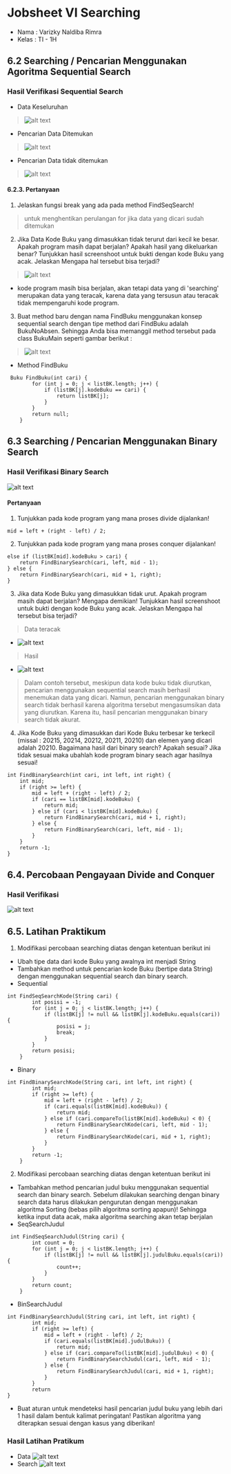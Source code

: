 # Jobsheet VI Searching
- Nama    : Varizky Naldiba Rimra
- Kelas   : TI - 1H

## 6.2 Searching / Pencarian Menggunakan Agoritma Sequential Search

### Hasil Verifikasi Sequential Search

- Data Keseluruhan
> ![alt text](image-2.png)
-  Pencarian Data Ditemukan
> ![alt text](image.png)
- Pencarian Data tidak ditemukan
> ![alt text](image-1.png)

#### 6.2.3. Pertanyaan
1. Jelaskan fungsi break yang ada pada method FindSeqSearch!
> untuk menghentikan perulangan for jika data yang dicari sudah ditemukan
2. Jika Data Kode Buku yang dimasukkan tidak terurut dari kecil ke besar. Apakah program masih dapat berjalan? Apakah hasil yang dikeluarkan benar? Tunjukkan hasil screenshoot untuk bukti dengan kode Buku yang acak. Jelaskan Mengapa hal tersebut bisa terjadi?
> ![alt text](image-4.png)
- kode program masih bisa berjalan, akan tetapi data yang di 'searching' merupakan data yang teracak, karena data yang tersusun atau teracak     tidak mempengaruhi kode program. 
3. Buat method baru dengan nama FindBuku menggunakan konsep sequential search dengan tipe method dari FindBuku adalah BukuNoAbsen. Sehingga Anda bisa memanggil method tersebut pada class BukuMain seperti gambar berikut :
> ![alt text](image-3.png)
- Method FindBuku
```
 Buku FindBuku(int cari) {
        for (int j = 0; j < listBK.length; j++) {
            if (listBK[j].kodeBuku == cari) {
                return listBK[j]; 
            }
        }
        return null;
    }
```
## 6.3 Searching / Pencarian Menggunakan Binary Search

### Hasil Verifikasi Binary Search
![alt text](image-5.png)

#### Pertanyaan 
1. Tunjukkan pada kode program yang mana proses divide dijalankan!
```
mid = left + (right - left) / 2;
```
2. Tunjukkan pada kode program yang mana proses conquer dijalankan!
```
else if (listBK[mid].kodeBuku > cari) {
    return FindBinarySearch(cari, left, mid - 1);
} else {
    return FindBinarySearch(cari, mid + 1, right);
}

```
3. Jika data Kode Buku yang dimasukkan tidak urut. Apakah program masih dapat berjalan? Mengapa demikian! Tunjukkan hasil screenshoot untuk bukti dengan kode Buku yang acak. Jelaskan Mengapa hal tersebut bisa terjadi?
> Data teracak
- ![alt text](image-6.png)
> Hasil
- ![alt text](image-7.png)
> Dalam contoh tersebut, meskipun data kode buku tidak diurutkan, pencarian menggunakan sequential search masih berhasil menemukan data yang dicari. Namun, pencarian menggunakan binary search tidak berhasil karena algoritma tersebut mengasumsikan data yang diurutkan. Karena itu, hasil pencarian menggunakan binary search tidak akurat.

4. Jika Kode Buku yang dimasukkan dari Kode Buku terbesar ke terkecil (missal : 20215, 20214, 20212, 20211, 20210) dan elemen yang dicari adalah 20210. Bagaimana hasil dari binary search? Apakah sesuai? Jika tidak sesuai maka ubahlah kode program binary seach agar hasilnya sesuai!
```
int FindBinarySearch(int cari, int left, int right) {
    int mid;
    if (right >= left) {
        mid = left + (right - left) / 2;
        if (cari == listBK[mid].kodeBuku) {
            return mid;
        } else if (cari < listBK[mid].kodeBuku) {
            return FindBinarySearch(cari, mid + 1, right);
        } else {
            return FindBinarySearch(cari, left, mid - 1);
        }
    }
    return -1;
}
```

## 6.4. Percobaan Pengayaan Divide and Conquer

### Hasil Verifikasi
![alt text](image-8.png)

## 6.5. Latihan Praktikum
1. Modifikasi percobaan searching diatas dengan ketentuan berikut ini
- Ubah tipe data dari kode Buku yang awalnya int menjadi String
- Tambahkan method untuk pencarian kode Buku (bertipe data String) dengan menggunakan sequential search dan binary search.
- Sequential 
```
int FindSeqSearchKode(String cari) {
        int posisi = -1;
        for (int j = 0; j < listBK.length; j++) {
            if (listBK[j] != null && listBK[j].kodeBuku.equals(cari)) {
                posisi = j;
                break;
            }
        }
        return posisi;
    }
```
- Binary
```
int FindBinarySearchKode(String cari, int left, int right) {
        int mid;
        if (right >= left) {
            mid = left + (right - left) / 2;
            if (cari.equals(listBK[mid].kodeBuku)) {
                return mid;
            } else if (cari.compareTo(listBK[mid].kodeBuku) < 0) {
                return FindBinarySearchKode(cari, left, mid - 1);
            } else {
                return FindBinarySearchKode(cari, mid + 1, right);
            }
        }
        return -1;
    }
```
2.  Modifikasi percobaan searching diatas dengan ketentuan berikut ini
- Tambahkan method pencarian judul buku menggunakan sequential search dan binary search. Sebelum dilakukan searching dengan binary search data harus dilakukan pengurutan dengan menggunakan algoritma Sorting (bebas pilih algoritma sorting apapun)! Sehingga ketika input data acak, maka algoritma searching akan tetap berjalan
- SeqSearchJudul
```
 int FindSeqSearchJudul(String cari) {
        int count = 0;
        for (int j = 0; j < listBK.length; j++) {
            if (listBK[j] != null && listBK[j].judulBuku.equals(cari)) {
                count++;
            }
        }
        return count;
    }
```
- BinSearchJudul
```
int FindBinarySearchJudul(String cari, int left, int right) {
        int mid;
        if (right >= left) {
            mid = left + (right - left) / 2;
            if (cari.equals(listBK[mid].judulBuku)) {
                return mid;
            } else if (cari.compareTo(listBK[mid].judulBuku) < 0) {
                return FindBinarySearchJudul(cari, left, mid - 1);
            } else {
                return FindBinarySearchJudul(cari, mid + 1, right);
            }
        }
        return
}
```
- Buat aturan untuk mendeteksi hasil pencarian judul buku yang lebih dari 1 hasil dalam bentuk kalimat peringatan! Pastikan algoritma yang diterapkan sesuai dengan kasus yang diberikan!

### Hasil Latihan Pratikum
- Data 
![alt text](image-10.png)
- Search
![alt text](image-11.png)